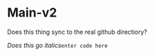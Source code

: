 # Main-v2

Does this thing sync to the real github directiory?

*Does this go italics*`enter code here`
<!--stackedit_data:
eyJoaXN0b3J5IjpbLTg0MTk4MjExNiwtMjExODAxODYzOV19
-->